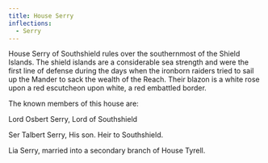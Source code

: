 ```yaml
---
title: House Serry
inflections:
  - Serry
---
```


House Serry of Southshield rules over the southernmost of the Shield Islands. The shield islands are a considerable sea strength and were the first line of defense during the days when the ironborn raiders tried to sail up the Mander to sack the wealth of the Reach. Their blazon is a white rose upon a red escutcheon upon white, a red embattled border.

The known members of this house are:

Lord Osbert Serry, Lord of Southshield

Ser Talbert Serry, His son. Heir to Southshield.

Lia Serry, married into a secondary branch of House Tyrell.


